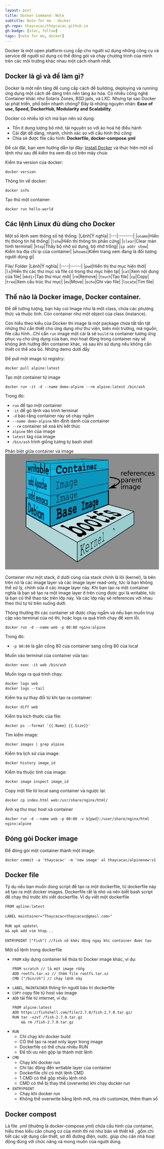 ```yaml
---
layout: post
title: Docker Command- Note
subtitle: Note for me - docker
gh-repo: thaycacac/thaycacac.github.io
gh-badge: [star, follow]
tags: [note for me, docker]
---
```

Docker là một open platform cung cấp cho người sử dụng những công cụ và service để người sử dụng có thể đóng gói và chạy chương trình của mình trên các môi trường khác nhau một cách nhanh nhất.

## Docker là gì và để làm gì?

Docker là một nền tảng để cung cấp cách để building, deploying và running ứng dụng một cách dễ dàng trên nền tảng ảo hóa. Có nhiều công nghệ Container khác như Solaris Zones, BSD jails, và LXC. Nhưng tại sao Docker lại phát triển, phổ biến nhanh chóng? Đây là những nguyên nhân: **Ease of use, Speed, DockerHub, Modularity and Scalability**.

Docker có nhiều lợi ích mà bạn nên sử dụng: 
- Tốn ít dung lượng bộ nhớ, tài nguyên so với ảo hoá hệ điều hành
- Cài đặt dễ dàng, nhanh, chính xác so với cấu hình thủ công
- Chia sẻ được file cấu hình: **Dockerfile, docker-compose.yml**

Để cài đặt, bạn xem hướng dẫn tại đây: [Install Docker](https://www.docker.com/get-started) và thực hiện một số lệnh như sau để kiểm tra xem đã có trên máy chưa:

Kiểm tra version của docker:
```
docker version
```
Thông tin về docker:
```
docker info
```

Tạo thử một container:
```
docker run hello-world
```

## Các lệnh Linux đủ dùng cho Docker

Một số lệnh xem thông số hệ thống:
|Lệnh|Ý nghĩa|
|---|:-------|
|`uname`|Hiển thị thông tin hệ thống|
|`lshw`|Hiển thị thông tin phần cứng|
|`clear`|Clear màn hình terminal|
|`htop`|Thấy bộ nhớ sử dụng, bộ nhớ trống|
|`ip addr show`| Kiểm tra địa chỉ ip của container|
|`whoami`|Kiểm trang xem đang là đối tượng người dùng gì|

File/ Folder
|Lệnh|Ý nghĩa|
|----|:-----|
|`pwd`|Hiển thị thư mục hiện thời|
|`ls`|Hiển thị các thư mục và file có trong thư mục hiện tại|
|`cat`|Xem nội dung của file|
|`mkdir`|Tạo thư mục mới|
|`rm`|Remove|
|`touch`|Tạo file|
|`cp`|Copy|
|`tree`|Xem cấu trúc thư mục|
|`mv`|Move|
|`echo`|Ghi vào file|
|`locate`|Tìm file|

## Thế nào là Docker image, Docker container.
Để dễ tưởng tượng, bạn hãy coi Image như là một class, chứa các phương thức và thuộc tính. Còn container như một object của class (instance).

Còn hiểu theo kiểu của Docker thì image là một package chứa tất tần tật những thứ cần thiết cho ứng dụng như thư viện, biến môi trường, mã nguồn, file cấu hình…Chỉ cần `run` image một cái là sẽ `build` ra container tương ứng phục vụ cho ứng dụng của bạn, mọi hoạt động trong container này sẽ không ảnh hưởng đến container khác, và sau khi sử dụng nếu không cần thiết có thể xóa bỏ. Những demo dưới đấy

Để pull một image từ registry:
```
docker pull alpine:latest
```

Tạo một container từ image
```
docker run -it -d --name demo-alpine --rm alpine:latest /bin/ash
```
Trong đó:
- `run` để tạo một container
- `-it` để gõ lệnh vào trình terminal
- `-d` báo rằng container này sẽ chạy ngầm
- `--name demo-alpine` tên định danh của container
- `--rm` container sẽ xoá khi kết thúc
- `alpine` tên của image
- `latest` tag của image
- `/bin/ash` trình giống tương tự bash shell

Phân biệt giữa container và image
![Container](https://github.com/thaycacac/thaycacac.github.io/blob/master/img/post/docker.png)

Container như một stack, ở dưới cùng của stack chính là lõi (kernel), là bên trên nó là các image layer và các image layer read-only, tức là bạn không thể xử lý, chỉnh sửa ở các image layer này. Khi bạn tạo ra một container nghĩa là bạn sẽ tạo ra một image layer ở trên cùng được gọi là writable, tức là bạn có thể thao tác trên lớp này. Và các lớp này sẽ references với nhau theo thứ tự từ trên xuống dưới.

Thông thường thì các container sẽ được chạy ngầm và nếu bạn muốn truy cập vào terminal của nó thì, hoặc logs ra quá trình chạy để xem lỗi.

```
docker run -d --name web -p 80:80 nginx:alpine
```
Trong đó:
- `-p 80:80` là gắn cổng 80 của container sang cổng 80 của local

Muốn vào terminal của container vừa tạo:
```
docker exec -it web /bin/ash
```
Muốn logs ra quá trình chạy:
```
docker logs web
docker logs --tail
```
Kiểm tra sự thay đổi từ khi tạo ra container:
```
docker diff web
```
Kiểm tra kích thước của file:
```
docker ps --format '{{.Name} {{.Size}}'
```
Tìm kiếm image:
```
docker images | grep alpine
```
Kiểm tra lịch sử của image:
```
docker history image_id
```
Kiểm tra thuộc tính của image:
```
docker image inspect image_id
```
Copy một file từ local sang container và ngược lại:
```
docker cp index.html web:/usr/share/nginx/html/
```
Ánh xạ thư mục host và container
```
docker run -d --name web -p 80:80 -v ${pwd}:/user/share/nginx/html nginx:alpine
```
## Đóng gói Docker image
Để đóng gói một container thành một image:
```docker
docker commit -a 'thaycacac' -m 'new image' al thaycacac/alpinenew:v1
```
## Docker file
Tỷ dụ nếu bạn muốn dùng script để tạo ra một dockerfile, từ dockerfile này sẽ tạo ra một docker images. Dockerfile rất là  nhỏ và nên biết bash script để chạy thử trước khi viết dockerfile. Ví dụ viết một dockerfile

```docker
FROM apline:latest

LABEL maintainer="Thaycacac<thaycacac@gmail.com>"

RUN apk update\
&& apk add vim htop...

ENTRYPOINT ["fish"] //fish sẽ khởi động ngay khi container được tạo
```
Một số lệnh trong dockerfile
- `FROM` xây dựng container kế thừa từ Docker image khác, ví dụ:
  ```docker
  FROM scratch // là một image rỗng
  ADD rootfs.tar.xz // thêm file rootfs.tar.xz
  CMD ["/bin/sh"] // chạy lệnh này
  ```
- `LABEL`, `MAINTAINER` thông tin người bảo trì dockerfile
- `COPY` copy file từ host vào image
- `ADD` tải file từ internet, ví dụ:
  ```docker
  FROM alpine:latest
  ADD https://fishshell.com/file/2.7.0/fish-2.7.0.tar.gz/
  RUN tar -xzvf /fish-2.7.0.tar.gz
      && rm /fish-2.7.0.tar.gz
  ```
- `RUN`
  - Chỉ chạy khi docker build
  - CÓ thể tạo ra read only layer trong image
  - Dockerfile có thể chưa nhiều RUN
  - Để tối ưu nên gộp lại thành một lệnh 
- `CMD`
  - Chạy khi docker run
  - Chỉ tác động đến writable layer của container
  - Dockerfile chỉ có một lệnh CMD
  - 1 CMD có thể gộp nhiều lệnh nhỏ
  - CMD có thể bị thay thế (overwrite) khi chạy docker run
- `ENTRYPOINT`
  - Chạy khi docker run
  - Không thể overwrite bằng lệnh mới, mà chỉ customize, thêm tham số
## Docker compost
Là file .yml (thường là docker-compose.yml) chứa cấu hình của container, hiểu theo kiểu căn chung cư của mình thì nó như bản vẽ thiết kế , gồm chi tiết các vật dụng cần thiết, sơ đồ đường điện, nước. giúp cho căn nhà hoạt động đúng với chức năng và mong muốn của người dùng.


